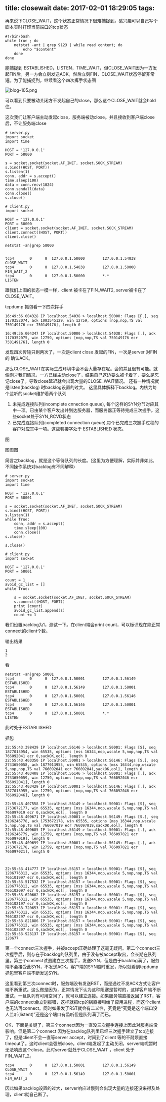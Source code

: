 title: closewait
date: 2017-02-01 18:29:05
tags:
---


再来说下CLOSE_WAIT，这个状态正常情况下很难捕捉到。感兴趣可以自己写个脚本实时打印当前端口的tcp状态

```
#!/bin/bash
while true ; do
    netstat -ant | grep 9123 | while read content; do
        echo "$content"
    done
done
```
能捕捉到 ESTABLISHED，LISTEN，TIME_WAIT，但CLOSE_WAIT因为一方发起FIN后，另一方会立刻发送ACK，然后立刻FIN，CLOSE_WAIT状态停留非常短。为了能捕捉到。继续看这个四次挥手状态图

![blog-105.png](http://7xkghb.com1.z0.glb.clouddn.com/blog-105.png)

可以看到只要被动关闭方不发起自己的close，那么这个CLOSE_WAIT就会hold住。

这次我们让客户端主动发起close，服务端被动close。并且接收到客户端close后，不让服务端close


```
# server.py
import socket
import time

HOST = '127.0.0.1'
PORT = 50000

s = socket.socket(socket.AF_INET, socket.SOCK_STREAM)
s.bind((HOST, PORT))
s.listen(1)
conn, addr = s.accept()
time.sleep(100)
data = conn.recv(1024)
conn.sendall(data)
conn.close()
s.close()

```


```
# client.py
import socket

HOST = '127.0.0.1'
PORT = 50000
client = socket.socket(socket.AF_INET, socket.SOCK_STREAM)
client.connect((HOST, PORT))
client.close()
```


<code>netstat -an|grep 50000</code>
```

tcp4       0      0  127.0.0.1.50000        127.0.0.1.54038        CLOSE_WAIT
tcp4       0      0  127.0.0.1.54038        127.0.0.1.50000        FIN_WAIT_2
tcp4       0      0  127.0.0.1.50000        *.*                    LISTEN

```

跟我们上图的状态一模一样，client 被卡在了FIN_WAIT2, server被卡在了CLOSE_WAIT。

tcpdump 抓包看一下四次挥手

```
16:49:36.004328 IP localhost.54038 > localhost.50000: Flags [F.], seq 1170352074, ack 1003545129, win 12759, options [nop,nop,TS val 750149176 ecr 750149176], length 0

16:49:36.004347 IP localhost.50000 > localhost.54038: Flags [.], ack 1170352075, win 12759, options [nop,nop,TS val 750149176 ecr 750149176], length 0

```
发现四次传输只剩两次了，一次是client close 发起的FIN，一次是server 对FIN的 确认ACK。


那么CLOSE_WAIT在实际生成环境中会不会大量存在呢。会的并且很有可能。就像刚才我们情况，一方已经主动close了，结果自己这边要么被卡着了，要么是忘记close了。导致close延迟就会出现大量的CLOSE_WAIT情况。
还有一种情况就是listen(backlog) 时backlog设置的过大。
这里具体解释下backlog。内核为每个监听的socket维护着两个队列

1. 未完成连接队列(incomplete cnnection queue), 每个这样的SYN分节对应其中一项。已由某个客户发出并到达服务器，而服务器正等待完成三次握手。这些socket处于SYN_RCVD状态
2. 已完成连接队列(completed connection queue),每个已完成三次握手过程的客户对应其中一项。这些套接字处于
ESTABLISHED 状态。

图

图图图


简言之backlog，就是这个等待队列的长度。(这里为方便理解，实际并非如此，不同操作系统对backlog有不同解释)

```
# server.py
import socket
import time

HOST = '127.0.0.1'
PORT = 50001

s = socket.socket(socket.AF_INET, socket.SOCK_STREAM)
s.bind((HOST, PORT))
s.listen(1)
while True:
    conn, addr = s.accept()
    time.sleep(100)
    conn.close()
s.close()

s.close()
```

```
# client.py
import socket

HOST = '127.0.0.1'
PORT = 50001

count = 1
avoid_gc_list = []
while True:

    s = socket.socket(socket.AF_INET, socket.SOCK_STREAM)
    s.connect((HOST, PORT))
    print (count)
    avoid_gc_list.append(s)
    count += 1
```

我们设置backlog为1，测试一下。在client端会print count，可以标识现在能正常connect的client个数。

输出结果

```
1
2
```
看

```
netstat -an|grep 50001
tcp4       0      0  127.0.0.1.50001        127.0.0.1.56149        ESTABLISHED
tcp4       0      0  127.0.0.1.56149        127.0.0.1.50001        ESTABLISHED
tcp4       0      0  127.0.0.1.50001        127.0.0.1.56146        ESTABLISHED
tcp4       0      0  127.0.0.1.56146        127.0.0.1.50001        ESTABLISHED
tcp4       0      0  127.0.0.1.50001        *.*                    LISTEN
```

此时处于ESTABLISHED

抓包

```
22:55:43.398439 IP localhost.56146 > localhost.50001: Flags [S], seq 1877013954, win 65535, options [mss 16344,nop,wscale 5,nop,nop,TS val 766092041 ecr 0,sackOK,eol], length 0
22:55:43.403350 IP localhost.50001 > localhost.56146: Flags [S.], seq 2733650058, ack 1877013955, win 65535, options [mss 16344,nop,wscale 5,nop,nop,TS val 766092041 ecr 766092041,sackOK,eol], length 0
22:55:43.403408 IP localhost.56146 > localhost.50001: Flags [.], ack 2733650059, win 12759, options [nop,nop,TS val 766092046 ecr 766092041], length 0
22:55:43.403429 IP localhost.50001 > localhost.56146: Flags [.], ack 1877013955, win 12759, options [nop,nop,TS val 766092046 ecr 766092046], length 0

22:55:48.407558 IP localhost.56149 > localhost.50001: Flags [S], seq 1753672177, win 65535, options [mss 16344,nop,wscale 5,nop,nop,TS val 766097019 ecr 0,sackOK,eol], length 0
22:55:48.409671 IP localhost.50001 > localhost.56149: Flags [S.], seq 3196246778, ack 1753672178, win 65535, options [mss 16344,nop,wscale 5,nop,nop,TS val 766097019 ecr 766097019,sackOK,eol], length 0
22:55:48.409685 IP localhost.56149 > localhost.50001: Flags [.], ack 3196246779, win 12759, options [nop,nop,TS val 766097021 ecr 766097019], length 0
22:55:48.409699 IP localhost.50001 > localhost.56149: Flags [.], ack 1753672178, win 12759, options [nop,nop,TS val 766097021 ecr 766097021], length 0



22:55:53.414777 IP localhost.56157 > localhost.50001: Flags [S], seq 1206776312, win 65535, options [mss 16344,nop,wscale 5,nop,nop,TS val 766101997 ecr 0,sackOK,eol], length 0
22:55:53.517532 IP localhost.56157 > localhost.50001: Flags [S], seq 1206776312, win 65535, options [mss 16344,nop,wscale 5,nop,nop,TS val 766102097 ecr 0,sackOK,eol], length 0
22:55:53.620602 IP localhost.56157 > localhost.50001: Flags [S], seq 1206776312, win 65535, options [mss 16344,nop,wscale 5,nop,nop,TS val 766102197 ecr 0,sackOK,eol], length 0
22:55:53.720653 IP localhost.56157 > localhost.50001: Flags [S], seq 1206776312, win 65535, options [mss 16344,nop,wscale 5,nop,nop,TS val 766102297 ecr 0,sackOK,eol], length 0
22:55:53.821886 IP localhost.56157 > localhost.50001: Flags [S], seq 1206776312, win 65535, options [mss 16344,nop,wscale 5,nop,nop,TS val 766102397 ecr 0,sackOK,eol], length 0
22:55:53.923137 IP localhost.56157 > localhost.50001: Flags [S], seq 120677

```


第一个connect三次握手，并被accept正确处理了这毫无疑问。第二个connect三次握手后，则存在于backlog的队列里，由于没有被accept取出，会长期在队列里。第三个connect试图建立三次握手，发送SYN，但是由于backlog满了，服务端不会接受此SYN，不发送ACK。客户端的SYN超时重发，所以就看到tcpdump抓包里客户端不断发送SYN。

这里看到第三次connect时，服务端没有发送RST，而是通过不发ACK方式让客户端不断重试。这么做是因为，正常情况下认为这种阻塞是暂时的，这样客户端不断重试，一旦队列有可用空间了，就可以建立连接。如果服务端直接返回了RST，客户端的connect会立刻报错，这样就把tcp的锅直接甩给了应用进程，而这个client也无法再connect。同时如果发了RST就会有二义性，究竟是“究竟是这个端口没人监听(listent)”还是这个端口有监听但是队列满了而已。

OK，下面是关键了，第三个connect因为一直没三次握手连接上因此对服务端没影响。但是第二个connect 因为在backlog队列里已经三次握手建立了tcp连接了，但是client不会一直等server accept，时间到了client 等的不耐烦直接timeout了。这时client会强制close。client端发起了主动关闭，server端呢暂时无法响应这个close。此时server就处于CLOSE_WAIT ，client 处于 FIN_WAIT_2。

```
tcp4       0      0  127.0.0.1.50001        127.0.0.1.56149        CLOSE_WAIT
tcp4       0      0  127.0.0.1.56149        127.0.0.1.50001        FIN_WAIT_2  
```

因此如果backlog设置的过大，server响应过慢则会出现大量的连接还没来得及处理，client就自己断了。 